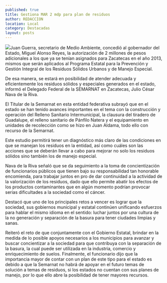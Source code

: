 ```yaml
---
published: true
title: Gestiona MAR 2 mdp para plan de residuos
author: REDACCION
location: Local
category: Destacadas
layout: posts
---
```


![](http://i.imgur.com/AGF9FwJm.jpg)Juan Guerra, secretario de Medio Ambiente, concedió al gobernador del Estado, Miguel Alonso Reyes, la autorización de 2 millones de pesos adicionales a los que ya se tenían asignados para Zacatecas en el año 2013, mismos que serán aplicados al Programa Estatal para la Prevención y Gestión Integral de los Residuos Sólidos Urbanos y de Manejo Especial.

De esa manera, se estará en posibilidad de atender adecuada y eficientemente los residuos sólidos y especiales generados en el estado, informó el Delegado Federal de la SEMARNAT en Zacatecas, Julio César Nava de la Riva.

El Titular de la Semarnat en esta entidad federativa subrayó que en el estado se han tenido avances importantes en el tema con la construcción y operación del Relleno Sanitario Intermunicipal, la clausura del tiradero de Guadalupe, el relleno sanitario de Pánfilo Natera y el equipamiento en unidades de recolección como se hizo en Juan Aldama, todo ello con recurso de la Semarnat.

Este estudio permitirá tener un diagnóstico más claro de las condiciones en que se manejan los residuos en la entidad, así como cuáles son las acciones que se deberán llevar a cabo para mejorar no solo los residuos sólidos sino también los de manejo especial.

Nava de la Riva señaló que se da seguimiento a la toma de concientización de funcionarios públicos que tienen bajo su responsabilidad tan honorable encomienda, para trabajar juntos en pro de dar continuidad a la actividad de la valorización de los residuos, dado que ello permite abatir los efectos de los productos contaminantes que en algún momento podrían provocar serias dificultades a la sociedad como el cáncer.

Destacó que uno de los principales retos a vencer es lograr que la sociedad, sus gobiernos municipal y estatal continúen unificando esfuerzos para hablar el mismo idioma en el sentido: luchar juntos por una cultura de la no generación y separación de la basura para tener ciudades limpias y sanas.

Reiteró el reto de que conjuntamente con el Gobierno Estatal, brindar en la medida de lo posible apoyos necesarios a los municipios para avanzar y buscar concientizar a la sociedad para que contribuya con la separación de la basura, la cual puede ser utilizada en la industria, comercio y enriquecimiento de suelos.
Finalmente, el funcionario dijo que la importancia mayor de contar con un plan de este tipo para el estado es debido a que la Semarnat no habrá de apoyar en el futuro temas de solución a temas de residuos, si los estados no cuentan con sus planes de manejo, por lo que ello abre la posibilidad de tener mayores recursos.
